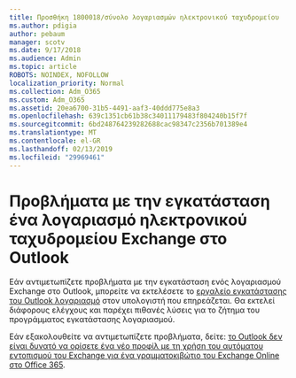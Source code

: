 ```yaml
---
title: Προσθήκη 1800018/σύνολο λογαριασμών ηλεκτρονικού ταχυδρομείου
ms.author: pdigia
author: pebaum
manager: scotv
ms.date: 9/17/2018
ms.audience: Admin
ms.topic: article
ROBOTS: NOINDEX, NOFOLLOW
localization_priority: Normal
ms.collection: Adm_O365
ms.custom: Adm_O365
ms.assetid: 20ea6700-31b5-4491-aaf3-40ddd775e8a3
ms.openlocfilehash: 639c1351cb61b38c34011179483f804240b15f7f
ms.sourcegitcommit: 6bd248764239282688cac98347c2356b701389e4
ms.translationtype: MT
ms.contentlocale: el-GR
ms.lasthandoff: 02/13/2019
ms.locfileid: "29969461"
---
```

# <a name="problems-setting-up-an-exchange-email-account-in-outlook"></a>Προβλήματα με την εγκατάσταση ένα λογαριασμό ηλεκτρονικού ταχυδρομείου Exchange στο Outlook

Εάν αντιμετωπίζετε προβλήματα με την εγκατάσταση ενός λογαριασμού Exchange στο Outlook, μπορείτε να εκτελέσετε το [εργαλείο εγκατάστασης του Outlook λογαριασμό](https://aka.ms/SaRA-OutlookSetupProfile) στον υπολογιστή που επηρεάζεται. Θα εκτελεί διάφορους ελέγχους και παρέχει πιθανές λύσεις για το ζήτημα του προγράμματος εγκατάστασης λογαριασμού. 
  
Εάν εξακολουθείτε να αντιμετωπίζετε προβλήματα, δείτε: [το Outlook δεν είναι δυνατό να ορίσετε ένα νέο προφίλ με τη χρήση του αυτόματου εντοπισμού του Exchange για ένα γραμματοκιβώτιο του Exchange Online στο Office 365](https://support.microsoft.com/help/2404385/outlook-can-t-set-up-a-new-profile-by-using-exchange-autodiscover-for).
  


